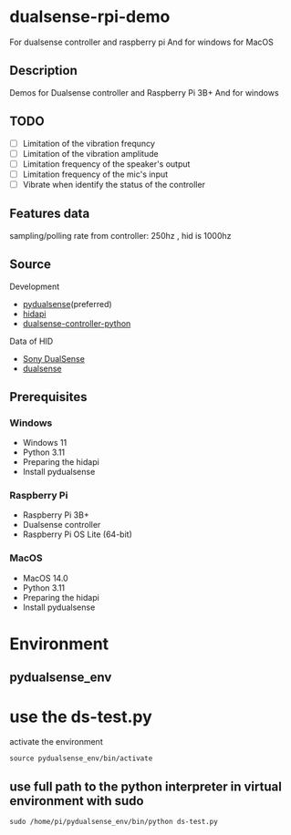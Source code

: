 # dualsense-rpi-demo
For dualsense controller and raspberry pi 
And for windows for MacOS


## Description
Demos for Dualsense controller and Raspberry Pi 3B+
And for windows 

## TODO
- [ ] Limitation of the vibration frequncy 
- [ ] Limitation of the vibration amplitude 
- [ ] Limitation frequency of the speaker's output
- [ ] Limitation frequency of the mic's input
- [ ] Vibrate when identify the status of the controller

## Features data
sampling/polling rate from controller: 250hz , hid is 1000hz


## Source

Development 
- [pydualsense](https://github.com/flok/pydualsense)(preferred)
- [hidapi](https://github.com/libusb/hidapi)
- [dualsense-controller-python](https://github.com/yesbotics/dualsense-controller-python)

Data of HID
- [Sony DualSense](https://controllers.fandom.com/wiki/Sony_DualSense)
- [dualsense](https://github.com/nondebug/dualsense)



## Prerequisites 
### Windows
- Windows 11
- Python 3.11
- Preparing the hidapi 
- Install pydualsense



### Raspberry Pi
- Raspberry Pi 3B+
- Dualsense controller
- Raspberry Pi OS Lite (64-bit)

### MacOS
- MacOS 14.0
- Python 3.11
- Preparing the hidapi 
- Install pydualsense


# Environment
## pydualsense_env


# use the ds-test.py
activate the environment
```
source pydualsense_env/bin/activate
```

## use full path to the python interpreter in virtual environment with sudo
```
sudo /home/pi/pydualsense_env/bin/python ds-test.py
``` 